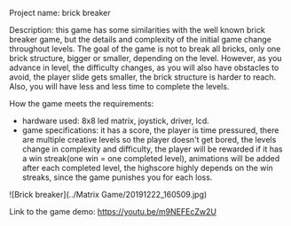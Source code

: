 Project name: brick breaker

Description: this game has some similarities with the well known brick breaker game, but the details and complexity of the initial game change throughout levels. The goal of the game is not to break all bricks, only one brick structure, bigger or smaller, depending on the level. However, as you advance in level, the difficulty changes, as you will also have obstacles to avoid, the player slide gets smaller, the brick structure is harder to reach. Also, you will have less and less time to complete the levels.

How the game meets the requirements: 
- hardware used: 8x8 led matrix, joystick, driver, lcd.
- game specifications: it has a score, the player is time pressured, there are multiple creative levels so the player doesn't get bored, the levels change in complexity and difficulty, the player will be rewarded if it has a win streak(one win = one completed level), animations will be added after each completed level, the highscore highly depends on the win streaks, since the game punishes you for each loss.


![Brick breaker](../Matrix Game/20191222_160509.jpg)

Link to the game demo: https://youtu.be/m9NEFEcZw2U 
